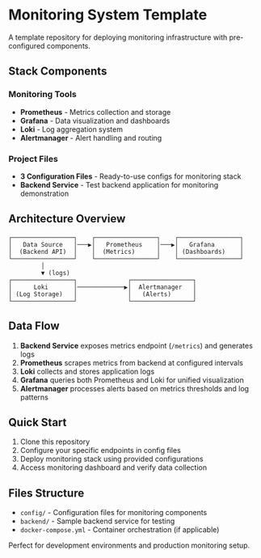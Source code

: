 # Monitoring System Template

A template repository for deploying monitoring infrastructure with pre-configured components.

## Stack Components

### Monitoring Tools
- **Prometheus** - Metrics collection and storage
- **Grafana** - Data visualization and dashboards
- **Loki** - Log aggregation system
- **Alertmanager** - Alert handling and routing

### Project Files
- **3 Configuration Files** - Ready-to-use configs for monitoring stack
- **Backend Service** - Test backend application for monitoring demonstration

## Architecture Overview

```
┌─────────────────┐    ┌─────────────────┐    ┌─────────────────┐
│   Data Source   │───▶│   Prometheus    │───▶│   Grafana       │
│  (Backend API)  │    │  (Metrics)      │    │ (Dashboards)    │
└─────────────────┘    └─────────────────┘    └─────────────────┘
         │
         ▼ (logs)
┌─────────────────┐              ┌─────────────────┐
│      Loki       │─────────────▶│  Alertmanager   │
│ (Log Storage)   │              │   (Alerts)      │
└─────────────────┘              └─────────────────┘
```

## Data Flow

1. **Backend Service** exposes metrics endpoint (`/metrics`) and generates logs
2. **Prometheus** scrapes metrics from backend at configured intervals
3. **Loki** collects and stores application logs
4. **Grafana** queries both Prometheus and Loki for unified visualization
5. **Alertmanager** processes alerts based on metrics thresholds and log patterns

## Quick Start

1. Clone this repository
2. Configure your specific endpoints in config files
3. Deploy monitoring stack using provided configurations
4. Access monitoring dashboard and verify data collection

## Files Structure

- `config/` - Configuration files for monitoring components
- `backend/` - Sample backend service for testing
- `docker-compose.yml` - Container orchestration (if applicable)

Perfect for development environments and production monitoring setup.